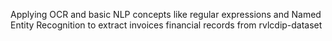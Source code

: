Applying OCR and basic NLP concepts like regular expressions and Named Entity Recognition to extract invoices financial records from rvlcdip-dataset 
